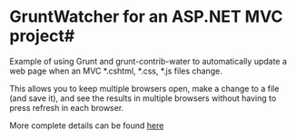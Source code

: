 # GruntWatcher for an ASP.NET MVC project#

Example of using Grunt and grunt-contrib-water to automatically update a web page when an MVC *.cshtml, *.css, *.js files change.

This allows you to keep multiple browsers open, make a change to a file (and save it), and see the results in multiple browsers without having to press refresh in each browser.

More complete details can be found [here](
http://justinklemm.com/grunt-watch-livereload-javascript-less-sass-compilation/)
